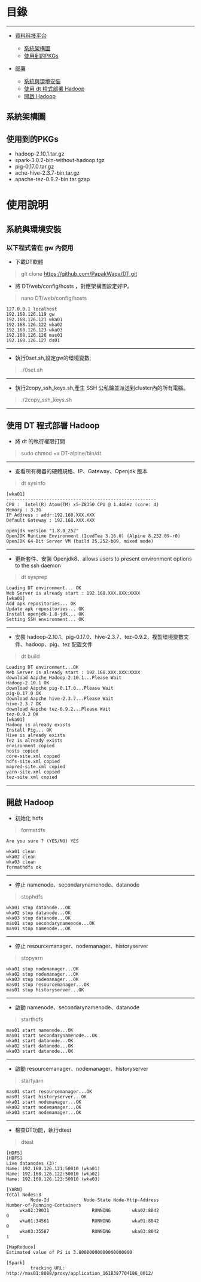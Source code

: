 # 目錄

* * * 

*   [資料科技平台](#technology)
    *   [系統架構圖](#composition)
    *   [使用到的PKGs](#pkg)

*   [部署](#deploy)
    *   [系統與環境安裝](#install)
    *   [使用 dt 程式部署 Hadoop](#dt)
    *   [開啟 Hadoop](#Hadoop)

<h2 id="composition">系統架構圖</h2>

    
<h2 id="pkg">使用到的PKGs</h2>

* hadoop-2.10.1.tar.gz
* spark-3.0.2-bin-without-hadoop.tgz
* pig-0.17.0.tar.gz
* ache-hive-2.3.7-bin.tar.gz
* apache-tez-0.9.2-bin.tar.gzap


# 使用說明
<h2 id="install"> 系統與環境安裝 </h2>

### 以下程式皆在 gw 內使用
* 下載DT軟體
> git clone https://github.com/PapakWaqa/DT.git
* 將 DT/web/config/hosts ，對應架構圖設定好IP。
> nano DT/web/config/hosts
```
127.0.0.1 localhost
192.168.126.119 gw
192.168.126.121 wka01
192.168.126.122 wka02
192.168.126.123 wka03
192.168.126.126 mas01
192.168.126.127 ds01
```
***
* 執行0set.sh,設定gw的環境變數;
> ./0set.sh
***
* 執行2copy_ssh_keys.sh,產生 SSH 公私鑰並派送到cluster內的所有電腦。
> ./2copy_ssh_keys.sh
***
<h2 id="dt"> 使用 DT 程式部署 Hadoop </h2>

* 將 dt 的執行權限打開

> sudo chmod +x DT-alpine/bin/dt

* * *

* 查看所有機器的硬體規格、IP、Gateway、Openjdk 版本

> dt sysinfo

```
[wka01]
--------------------------------------------------------
CPU :  Intel(R) Atom(TM) x5-Z8350 CPU @ 1.44GHz (core: 4)
Memory : 3.3G
IP Address : addr:192.168.XXX.XXX
Default Gateway : 192.168.XXX.XXX

openjdk version "1.8.0_252"
OpenJDK Runtime Environment (IcedTea 3.16.0) (Alpine 8.252.09-r0)
OpenJDK 64-Bit Server VM (build 25.252-b09, mixed mode)
```

* * * 

* 更新套件、安裝 Openjdk8、allows users to present environment options to the ssh daemon

> dt sysprep

```
Loading DT environment... OK
Web Server is already start : 192.168.XXX.XXX:XXXX
[wka01]
Add apk repositories... OK
Update apk repositories... OK
Install openjdk-1.8-jdk... OK
Setting SSH environment... OK
```

* * *

* 安裝 hadoop-2.10.1、pig-0.17.0、hive-2.3.7、tez-0.9.2，複製環境變數文件、hadoop、pig、tez 配置文件

> dt build

```
Loading DT environment...OK
Web Server is already start : 192.168.XXX.XXX:XXXX
download Aapche Hadoop-2.10.1...Please Wait
Hadoop-2.10.1 OK
download Aapche pig-0.17.0...Please Wait
pig-0.17.0 OK
download Aapche hive-2.3.7...Please Wait
hive-2.3.7 OK
download Aapche tez-0.9.2...Please Wait
tez-0.9.2 OK
[wka01]
Hadoop is already exists
Install Pig... OK
Hive is already exists
Tez is already exists
environment copied
hosts copied
core-site.xml copied
hdfs-site.xml copied
mapred-site.xml copied
yarn-site.xml copied
tez-site.xml copied
```

* * * 

<h2 id="Hadoop">開啟 Hadoop</h2> 

* 初始化 hdfs

> formatdfs

`Are you sure ? (YES/NO) YES`

```
wka01 clean
wka02 clean
wka03 clean
formathdfs ok
```

* * *

* 停止 namenode、secondarynamenode、datanode

> stophdfs

```
wka01 stop datanode...OK
wka02 stop datanode...OK
wka03 stop datanode...OK
mas01 stop secondarynamenode...OK
mas01 stop namenode...OK
```

* * * 

* 停止 resourcemanager、nodemanager、historyserver

> stopyarn

```
wka01 stop nodemanager...OK
wka02 stop nodemanager...OK
wka03 stop nodemanager...OK
mas01 stop resourcemanager...OK
mas01 stop historyserver...OK
```

* * * 

* 啟動 namenode、secondarynamenode、datanode

> starthdfs

```
mas01 start namenode...OK
mas01 start secondarynamenode...OK
wka01 start datanode...OK
wka02 start datanode...OK
wka03 start datanode...OK
```

* * *

* 啟動 resourcemanager、nodemanager、historyserver

> startyarn

```
mas01 start resourcemanager...OK
mas01 start historyserver...OK
wka01 start nodemanager...OK
wka02 start nodemanager...OK
wka03 start nodemanager...OK
```

* * *

* 檢查DT功能，執行dtest

> dtest
```
[HDFS]
[HDFS]
Live datanodes (3):
Name: 192.168.126.121:50010 (wka01)
Name: 192.168.126.122:50010 (wka02)
Name: 192.168.126.123:50010 (wka03)

[YARN]
Total Nodes:3
         Node-Id             Node-State Node-Http-Address       Number-of-Running-Containers
     wka02:39031                RUNNING        wka02:8042                                  0
     wka01:34561                RUNNING        wka01:8042                                  0
     wka03:35587                RUNNING        wka03:8042                                  1

[MapReduce]
Estimated value of Pi is 3.80000000000000000000

[Spark]
         tracking URL: http://mas01:8088/proxy/application_1618387704186_0012/
```
